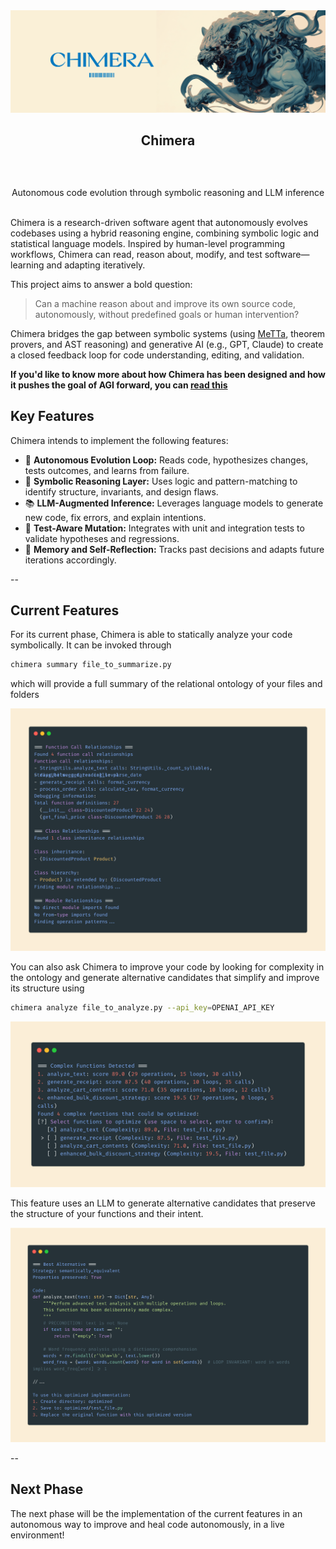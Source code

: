 <div align="center">
  <a>
    <img src="https://github.com/ChimeraMetta/Chimera/blob/main/assets/header.jpg?raw=true" alt="Logo">
  </a>

  <h2 align="center">Chimera</h2> <div style="height:30px"></div>

  <p align="center">
Autonomous code evolution through symbolic reasoning and LLM inference
    <br />
    <br />
  </p>
</div>

Chimera is a research-driven software agent that autonomously evolves codebases using a hybrid reasoning engine, combining symbolic logic and statistical language models. Inspired by human-level programming workflows, Chimera can read, reason about, modify, and test software—learning and adapting iteratively.

This project aims to answer a bold question:

> Can a machine reason about and improve its own source code, autonomously, without predefined goals or human intervention?

Chimera bridges the gap between symbolic systems (using [MeTTa](https://metta-lang.dev/docs/learn/learn.html), theorem provers, and AST reasoning) and generative AI (e.g., GPT, Claude) to create a closed feedback loop for code understanding, editing, and validation.

**If you'd like to know more about how Chimera has been designed and how it pushes the goal of AGI forward, you can [read this](./DESIGN.md)**

## Key Features

Chimera intends to implement the following features:

- 🔄 **Autonomous Evolution Loop:** Reads code, hypothesizes changes, tests outcomes, and learns from failure.
- 🧩 **Symbolic Reasoning Layer:** Uses logic and pattern-matching to identify structure, invariants, and design flaws.
- 📚 **LLM-Augmented Inference:** Leverages language models to generate new code, fix errors, and explain intentions.
- 🧪 **Test-Aware Mutation:** Integrates with unit and integration tests to validate hypotheses and regressions.
- 🧠 **Memory and Self-Reflection:** Tracks past decisions and adapts future iterations accordingly.

--

## Current Features

For its current phase, Chimera is able to statically analyze your code symbolically. It can be invoked through 

```sh
chimera summary file_to_summarize.py
```

which will provide a full summary of the relational ontology of your files and folders

[![Summary](./assets/summary.png)](./assets/summary.png)

You can also ask Chimera to improve your code by looking for complexity in the ontology and generate alternative 
candidates that simplify and improve its structure using

```sh
chimera analyze file_to_analyze.py --api_key=OPENAI_API_KEY
```

[![Complexity](./assets/complexity.png)](./assets/complexity.png)


This feature uses an LLM to generate alternative candidates that preserve the structure of your functions and their intent.


[![Alternative](./assets/alternative.png)](./assets/alternative.png)

-- 

## Next Phase

The next phase will be the implementation of the current features in an autonomous way to improve and heal code autonomously, in a live environment!